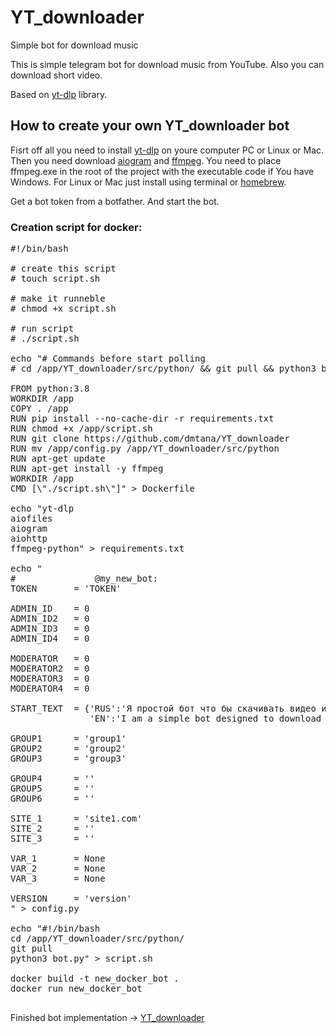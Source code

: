 # YT_downloader
Simple bot for download music

This is simple telegram bot for download music from YouTube. Also you can download short video. 

Based on <a href="https://github.com/yt-dlp/yt-dlp">yt-dlp</a> library.

<h2>How to create your own YT_downloader bot</h2>

Fisrt off all you need to install <a href="https://github.com/yt-dlp/yt-dlp">yt-dlp</a> on youre computer PC or Linux or Mac. 
Then you need download <a href="https://github.com/aiogram/aiogram">aiogram</a> and <a href="https://ffmpeg.org/" class="link">ffmpeg</a>. 
You need to place ffmpeg.exe in the root of the project with the executable code if You have Windows. 
For Linux or Mac just install using terminal or <a href="https://brew.sh/">homebrew</a>. 

Get a bot token from a botfather. And start the bot.

<h3>Creation script for docker:</h3>

<pre >
#!/bin/bash

# create this script
# touch script.sh

# make it runneble
# chmod +x script.sh

# run script
# ./script.sh

echo "# Commands before start polling
# cd /app/YT_downloader/src/python/ && git pull && python3 bot.py
  
FROM python:3.8
WORKDIR /app
COPY . /app
RUN pip install --no-cache-dir -r requirements.txt
RUN chmod +x /app/script.sh
RUN git clone https://github.com/dmtana/YT_downloader
RUN mv /app/config.py /app/YT_downloader/src/python
RUN apt-get update
RUN apt-get install -y ffmpeg
WORKDIR /app
CMD [\"./script.sh\"]" > Dockerfile

echo "yt-dlp
aiofiles
aiogram
aiohttp
ffmpeg-python" > requirements.txt

echo "
# 			    @my_new_bot:
TOKEN       = 'TOKEN'

ADMIN_ID    = 0
ADMIN_ID2   = 0
ADMIN_ID3   = 0
ADMIN_ID4   = 0

MODERATOR   = 0
MODERATOR2  = 0
MODERATOR3  = 0
MODERATOR4  = 0

START_TEXT  = {'RUS':'Я простой бот что бы скачивать видео и аудио с различных популярных ресурсов, таких как YouTube, Instagram, TikTok и многих других. Просто отправь ссылку на то что хочешь скачать и я попытаюсь это скачать.',
               'EN':'I am a simple bot designed to download videos and audio from various popular sources, such as YouTube, Instagram, TikTok, and many others. Just send me the link of what you want to download, and I will try to fetch it for you. '}

GROUP1      = 'group1'
GROUP2      = 'group2'
GROUP3      = 'group3'

GROUP4      = ''
GROUP5      = ''
GROUP6      = ''

SITE_1      = 'site1.com'
SITE_2      = ''
SITE_3      = ''

VAR_1       = None
VAR_2       = None
VAR_3       = None

VERSION     = 'version'
" > config.py

echo "#!/bin/bash
cd /app/YT_downloader/src/python/ 
git pull 
python3 bot.py" > script.sh

docker build -t new_docker_bot .
docker run new_docker_bot
  </pre>  

Finished bot implementation -> <a href="https://t.me/TestTelegramBot001_bot">YT_downloader</a>

